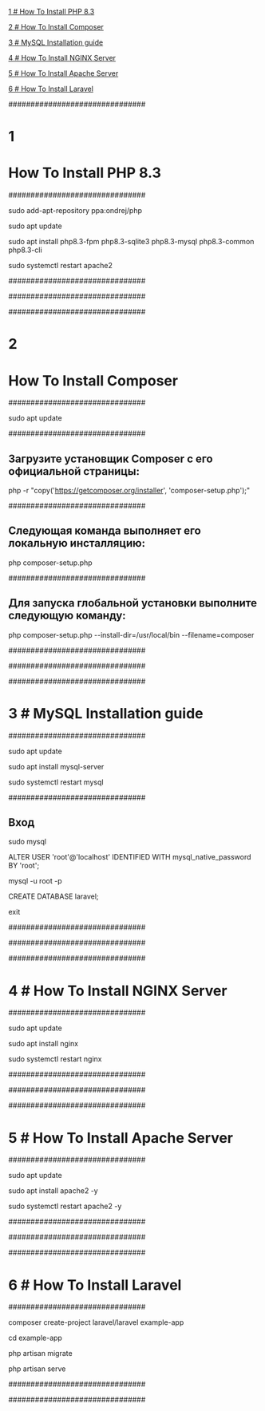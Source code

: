 [1 # How To Install PHP 8.3](#1)

[2 # How To Install Composer](#2-how-to-install-composer)

[3 # MySQL Installation guide](#3-#-MySQL-Installation-guide)

[4 # How To Install NGINX Server](#4-#-How-To-Install-NGINX-Server)

[5 # How To Install Apache Server](#5-#-How-To-Install-Apache-Server)

[6 # How To Install Laravel](#6-#-How-To-Install-Laravel)

###############################
# 1

# How To Install PHP 8.3

###############################

sudo add-apt-repository ppa:ondrej/php

sudo apt update

sudo apt install php8.3-fpm php8.3-sqlite3 php8.3-mysql php8.3-common php8.3-cli

sudo systemctl restart apache2

###############################

###############################


###############################

# 2

# How To Install Composer

###############################

sudo apt update

###############################

## Загрузите установщик Composer с его официальной страницы:

php -r "copy('https://getcomposer.org/installer', 'composer-setup.php');"

###############################

## Следующая команда выполняет его локальную инсталляцию:

php composer-setup.php

###############################

## Для запуска глобальной установки выполните следующую команду:

php composer-setup.php --install-dir=/usr/local/bin --filename=composer

###############################

###############################

###############################

# 3 # MySQL Installation guide

###############################

sudo apt update

sudo apt install mysql-server

sudo systemctl restart mysql

###############################

## Вход

sudo mysql

ALTER USER 'root'@'localhost' IDENTIFIED WITH mysql_native_password BY 'root';

mysql -u root -p

CREATE DATABASE laravel;

exit

###############################

###############################


###############################

# 4 # How To Install NGINX Server

###############################

sudo apt update

sudo apt install nginx

sudo systemctl restart nginx

###############################

###############################

###############################

# 5 # How To Install Apache Server

###############################

sudo apt update

sudo apt install apache2 -y

sudo systemctl restart apache2 -y

###############################

###############################

###############################

# 6 # How To Install Laravel

###############################

composer create-project laravel/laravel example-app

cd example-app

php artisan migrate

php artisan serve

###############################

###############################
